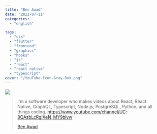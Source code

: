 ```yaml
---
title: "Ben Awad"
date: "2021-07-11"
categories:
  - "english"

tags:
  - "css"
  - "flutter"
  - "frontend"
  - "graphics"
  - "hooks"
  - "js"
  - "react"
  - "react native"
  - "typescript"
cover: "/YouTube-Icon-Gray-Box.png"
---
```


![](https://yt3.ggpht.com/ytc/AKedOLScd3qE7Blu2CtRbzkfBzbEwE3_bIpO-dRaQjTPTg=s176-c-k-c0x00ffffff-no-rj)

> I'm a software developer who makes videos about React, React Native, GraphQL, Typescript, Node.js, PostgreSQL, Python, and all things coding. https://www.youtube.com/channel/UC-8QAzbLcRglXeN_MY9blyw
>
> [Ben Awad](https://www.youtube.com/channel/UC-8QAzbLcRglXeN_MY9blyw)
